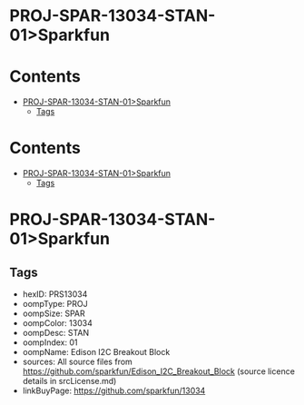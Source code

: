 
PROJ-SPAR-13034-STAN-01>Sparkfun
================================

Contents
========

* [PROJ-SPAR-13034-STAN-01>Sparkfun](#proj-spar-13034-stan-01sparkfun)
	* [Tags](#tags)

Contents
========

* [PROJ-SPAR-13034-STAN-01>Sparkfun](#proj-spar-13034-stan-01sparkfun)
	* [Tags](#tags)

# PROJ-SPAR-13034-STAN-01>Sparkfun

## Tags

- hexID: PRS13034
- oompType: PROJ
- oompSize: SPAR
- oompColor: 13034
- oompDesc: STAN
- oompIndex: 01
- oompName: Edison I2C Breakout Block
- sources: All source files from https://github.com/sparkfun/Edison_I2C_Breakout_Block (source licence details in srcLicense.md)
- linkBuyPage: https://github.com/sparkfun/13034

